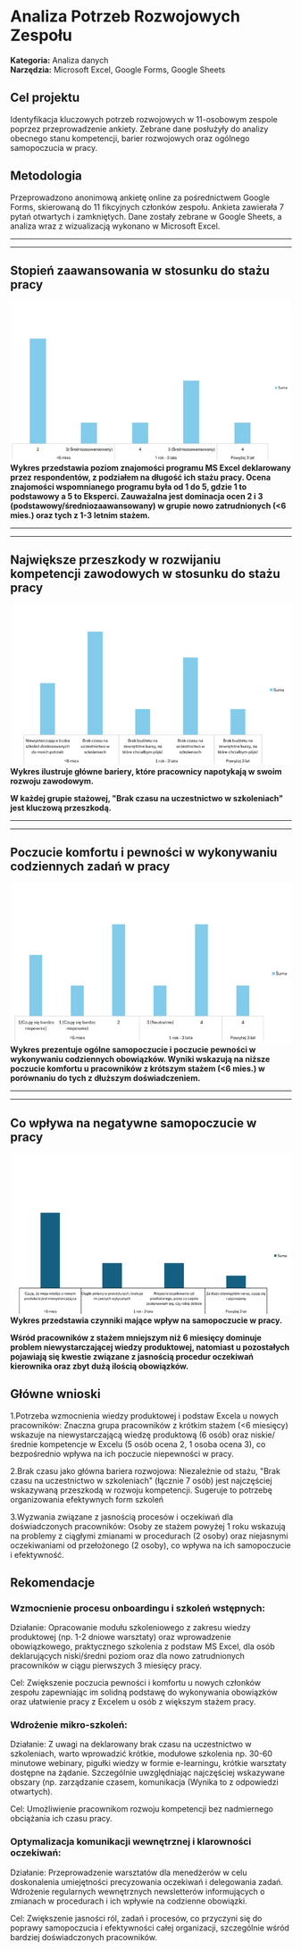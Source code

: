 # Analiza Potrzeb Rozwojowych Zespołu

**Kategoria:** Analiza danych  
**Narzędzia:** Microsoft Excel, Google Forms, Google Sheets

## Cel projektu

Identyfikacja kluczowych potrzeb rozwojowych w 11-osobowym zespole poprzez przeprowadzenie ankiety. Zebrane dane posłużyły do analizy obecnego stanu kompetencji, barier rozwojowych oraz ogólnego samopoczucia w pracy.

## Metodologia

Przeprowadzono anonimową ankietę online za pośrednictwem Google Forms, skierowaną do 11 fikcyjnych członków zespołu. Ankieta zawierała 7 pytań otwartych i zamkniętych. Dane zostały zebrane w Google Sheets, a analiza wraz z  wizualizacją wykonano w Microsoft Excel.

---
---

  
## Stopień zaawansowania w stosunku do stażu pracy
![Plakat promocyjny - Wersja z medytacją](wykres1.png)
**Wykres przedstawia poziom znajomości programu MS Excel deklarowany przez respondentów, z podziałem na długość ich stażu pracy. Ocena znajomości wspomnianego programu była od 1 do 5, gdzie 1 to podstawowy a 5 to Eksperci. Zauważalna jest dominacja ocen 2 i 3 (podstawowy/średniozaawansowany) w grupie nowo zatrudnionych (<6 mies.) oraz tych z 1-3 letnim stażem.**

---
---




## Największe przeszkody w rozwijaniu kompetencji zawodowych  w stosunku do stażu pracy

![Plakat promocyjny - Wersja z medytacją](wykres2.png)
**Wykres ilustruje główne bariery, które pracownicy napotykają w swoim rozwoju zawodowym.**  

**W każdej grupie stażowej, "Brak czasu na uczestnictwo w szkoleniach" jest kluczową przeszkodą.**

---
---

## Poczucie komfortu i pewności w wykonywaniu codziennych zadań w pracy
![Plakat promocyjny - Wersja z medytacją](wykres3.png)
**Wykres prezentuje ogólne samopoczucie i poczucie pewności w wykonywaniu codziennych obowiązków. Wyniki wskazują na niższe poczucie komfortu u pracowników z krótszym stażem (<6 mies.) w porównaniu do tych z dłuższym doświadczeniem.**

---
---

## Co wpływa na negatywne samopoczucie w pracy
![Plakat promocyjny - Wersja z medytacją](wykres4.png)
**Wykres przedstawia czynniki mające wpływ na samopoczucie w pracy.**

**Wśród pracowników z stażem mniejszym niż 6 miesięcy dominuje problem niewystarczającej wiedzy produktowej, natomiast u pozostałych pojawiają się kwestie związane z jasnością procedur oczekiwań kierownika oraz zbyt dużą ilością obowiązków.**

## Główne wnioski

1.Potrzeba wzmocnienia wiedzy produktowej i podstaw Excela u nowych pracowników: Znaczna grupa pracowników z krótkim stażem (<6 miesięcy) wskazuje na niewystarczającą wiedzę produktową (6 osób) oraz niskie/średnie kompetencje w Excelu
(5 osób ocena 2, 1 osoba ocena 3), co bezpośrednio wpływa na ich poczucie niepewności w pracy.

2.Brak czasu jako główna bariera rozwojowa: Niezależnie od stażu, "Brak czasu na uczestnictwo w szkoleniach" (łącznie 7 osób) jest najczęściej wskazywaną przeszkodą w rozwoju kompetencji. Sugeruje to potrzebę organizowania efektywnych form szkoleń

3.Wyzwania związane z jasnością procesów i oczekiwań dla doświadczonych pracowników: Osoby ze stażem powyżej 1 roku wskazują na problemy z ciągłymi zmianami w procedurach (2 osoby) oraz niejasnymi oczekiwaniami od przełożonego (2 osoby), co wpływa na ich samopoczucie i efektywność.

## Rekomendacje

### Wzmocnienie procesu onboardingu i szkoleń wstępnych:

Działanie: Opracowanie  modułu szkoleniowego z zakresu wiedzy produktowej (np. 1-2 dniowe warsztaty) oraz wprowadzenie obowiązkowego, praktycznego szkolenia z podstaw MS Excel, dla osób deklarujących niski/średni poziom oraz dla nowo zatrudnionych pracowników w ciągu pierwszych 3 miesięcy pracy.

Cel: Zwiększenie poczucia pewności i komfortu u nowych członków zespołu zapewniając im solidną podstawę do wykonywania obowiązków oraz ułatwienie pracy z Excelem u osób z większym stażem pracy.

### Wdrożenie  mikro-szkoleń:

Działanie: Z uwagi na deklarowany brak czasu na uczestnictwo w szkoleniach, warto wprowadzić krótkie, modułowe szkolenia np. 30-60 minutowe webinary, pigułki wiedzy w formie e-learningu, krótkie warsztaty dostępne na żądanie. Szczególnie uwzględniając najczęściej wskazywane obszary (np. zarządzanie czasem, komunikacja (Wynika to z odpowiedzi otwartych).

Cel: Umożliwienie pracownikom rozwoju kompetencji bez nadmiernego obciążania ich czasu pracy.

### Optymalizacja komunikacji wewnętrznej i klarowności oczekiwań:

Działanie: Przeprowadzenie warsztatów dla menedżerów w celu doskonalenia umiejętności precyzowania oczekiwań i delegowania zadań. Wdrożenie regularnych wewnętrznych newsletterów informujących o zmianach w procedurach i ich wpływie na codzienne obowiązki.

Cel: Zwiększenie jasności ról, zadań i procesów, co przyczyni się do poprawy samopoczucia i efektywności całej organizacji, szczególnie wśród bardziej doświadczonych pracowników.
